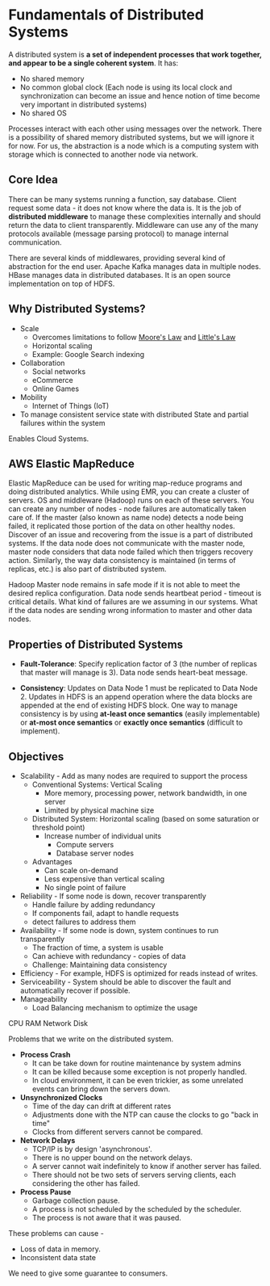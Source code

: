 # Fundamentals of Distributed Systems

A distributed system is **a set of independent processes that work together, and appear to be a single coherent system**. It has:

* No shared memory
* No common global clock (Each node is using its local clock and synchronization can become an issue and hence notion of time become very important in distributed systems)
* No shared OS

Processes interact with each other using messages over the network. There is a possibility of shared memory distributed systems, but we will ignore it for now. For us, the abstraction is a node which is a computing system with storage which is connected to another node via network.

## Core Idea

There can be many systems running a function, say database. Client request some data - it does not know where the data is. It is the job of **distributed middleware** to manage these complexities internally and should return the data to client transparently. Middleware can use any of the many protocols available (message parsing protocol) to manage internal communication.

There are several kinds of middlewares, providing several kind of abstraction for the end user.
Apache Kafka manages data in multiple nodes.
HBase manages data in distributed databases. It is an open source implementation on top of HDFS.

## Why Distributed Systems?

* Scale
  * Overcomes limitations to follow [Moore's Law](moore-law.md) and [Little's Law](little-law.md)
  * Horizontal scaling
  * Example: Google Search indexing
* Collaboration
  * Social networks
  * eCommerce
  * Online Games
* Mobility
  * Internet of Things (IoT)
* To manage consistent service state with distributed State and partial failures within the system

Enables Cloud Systems.

## AWS Elastic MapReduce

Elastic MapReduce can be used for writing map-reduce programs and doing distributed analytics. While using EMR, you can create a cluster of servers. OS and middleware (Hadoop) runs on each of these servers. You can create any number of nodes - node failures are automatically taken care of. If the master (also known as name node) detects a node being failed, it replicated those portion of the data on other healthy nodes. Discover of an issue and recovering from the issue is a part of distributed systems. If the data node does not communicate with the master node, master node considers that data node failed which then triggers recovery action. Similarly, the way data consistency is maintained (in terms of replicas, etc.) is also part of distributed system.

Hadoop Master node remains in safe mode if it is not able to meet the desired replica configuration. Data node sends heartbeat period - timeout is critical details. What kind of failures are we assuming in our systems. What if the data nodes are sending wrong information to master and other data nodes.

## Properties of Distributed Systems

* **Fault-Tolerance**: Specify replication factor of 3 (the number of replicas that master will manage is 3). Data node sends heart-beat message.

* **Consistency**: Updates on Data Node 1 must be replicated to Data Node 2. Updates in HDFS is an append operation where the data blocks are appended at the end of existing HDFS block. One way to manage consistency is by using **at-least once semantics** (easily implementable) or **at-most once semantics** or **exactly once semantics** (difficult to implement).

## Objectives

* Scalability - Add as many nodes are required to support the process
  * Conventional Systems: Vertical Scaling
    * More memory, processing power, network bandwidth, in one server
    * Limited by physical machine size
  * Distributed System: Horizontal scaling (based on some saturation or threshold point)
    * Increase number of individual units
      * Compute servers
      * Database server nodes
  * Advantages
    * Can scale on-demand
    * Less expensive than vertical scaling
    * No single point of failure
* Reliability - If some node is down, recover transparently
  * Handle failure by adding redundancy
  * If components fail, adapt to handle requests
  * detect failures to address them
* Availability - If some node is down, system continues to run transparently
  * The fraction of time, a system is usable
  * Can achieve with redundancy - copies of data
  * Challenge: Maintaining data consistency
* Efficiency - For example, HDFS is optimized for reads instead of writes.
* Serviceability - System should be able to discover the fault and automatically recover if possible.
* Manageability
  * Load Balancing mechanism to optimize the usage

CPU
RAM
Network
Disk

Problems that we write on the distributed system.

* **Process Crash**
  * It can be take down for routine maintenance by system admins
  * It can be killed because some exception is not properly handled.
  * In cloud environment, it can be even trickier, as some unrelated events can bring down the servers down.
* **Unsynchronized Clocks**
  * Time of the day can drift at different rates
  * Adjustments done with the NTP can cause the clocks to go "back in time"
  * Clocks from different servers cannot be compared.
* **Network Delays**
  * TCP/IP is by design 'asynchronous'.
  * There is no upper bound on the network delays.
  * A server cannot wait indefinitely to know if another server has failed.
  * There should not be two sets of servers serving clients, each considering the other has failed.
* **Process Pause**
  * Garbage collection pause.
  * A process is not scheduled by the scheduled by the scheduler.
  * The process is not aware that it was paused.

These problems can cause -

* Loss of data in memory.
* Inconsistent data state
  
We need to give some guarantee to consumers.
